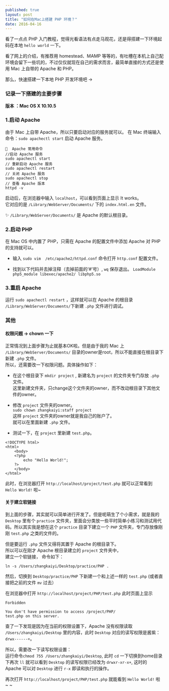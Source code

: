 ```yaml
---
published: true
layout: post
title: "如何在Mac上搭建 PHP 环境？"
date: 2016-04-16
---
```


看了一点点 PHP 入门教程，觉得光看语法有点走马观花，还是得搭建一下环境起码在本地 `hello world` 一下。

看了网上的介绍，有推荐用 homestead、MAMP 等等的，有吐槽在本机上自己配环境会留下一些坑的，不过仅仅就现在自己的需求而言，最简单直接的方式还是使用 Mac 上自带的 Apache 和 PHP。

那么，快速搭建一下本地 PHP 开发环境吧 →

### 记录一下搭建的主要步骤 

**版本 ：Mac OS X 10.10.5**

### 1.启动 Apache  

由于 Mac 上自带 Apache，所以只要启动对应的服务就可以。
在 Mac 终端输入命令：`sudo apachectl start` 启动 Apache 服务。

```
🌺  Apache 常用命令
//启动 Apache 服务
sudo apachectl start
// 重新启动 Apache 服务
sudo apachectl restart
// 关闭 Apache 服务
sudo apachectl stop
// 查看 Apache 版本
httpd -v
```
启动后，在浏览器中输入 `localhost`，可以看到页面上显示 It works。  
它对应的是 `/Library/WebServer/Documents/` 下的 `index.html.en` 文件。

✨ `/Library/WebServer/Documents/` 是 Apache 的默认根目录。


### 2.启动 PHP

在 Mac OS 中内置了 PHP，只需在 Apache 的配置文件中添加 Apache 对 PHP 的支持就可以。  

- 输入 `sudo vim  /etc/apache2/httpd.conf` 命令打开 `http.conf` 配置文件。

- 找到以下代码并去掉注释（去掉前面的‘#’号）, `wq` 保存退出。
`LoadModule php5_module libexec/apache2/
libphp5.so`

### 3.重启 Apache

运行 `sudo apachectl restart` ，这样就可以在 Apache 的根目录
`/Library/WebServer/Documents/`下新建 `.php` 文件进行调试。

### 其他
 
#### 权限问题 → chown 一下 

正常情况到上面步骤为止就基本OK啦。但是由于我的 Mac 上 `/Library/WebServer/Documents/` 目录的owner是root，所以不能直接在根目录下新建 `.php` 文件。  
所以，还需要改一下权限问题。具体操作如下：


- 在这个根目录下 `mkdir project` , 新建名为 `project` 的文件夹专门存放 `.php` 文件。  
这里新建文件夹，只change这个文件夹的owner，而不改动根目录下其他文件的owner。

- 修改 `project` 文件夹的owner。    
`sudo chown zhangkaiyi:staff project`    
这样 `project` 文件夹的owner就是我自己的账户了。  
就可以在里面新建 `.php` 文件。

- 测试一下，在 `project` 里新建 `test.php`。

```
<!DOCTYPE html>
<html>
    <body>
    <?php
        echo "Hello World!";
    ?>
    </body>
</html>
```
此时，在浏览器打开 `http://localhost/project/test.php` 就可以正常看到 `Hello World!` 啦~

#### 关于建立软链接

到上面的步骤，其实就可以简单进行开发了。但是呢萌生了个小需求，就是我的 `Desktop` 里有个 `practice` 文件夹，里面会分类放一些平时简单小练习和测试用代码。所以其实我是想在这个 `practice` 目录下建立一个 `PHP` 文件夹，专门存放像刚刚 `test.php` 之类的文件的。
  
但是要运行 `.php` 文件又得将其置于 Apache 的根目录下。  
所以可以在刚才 Apache 根目录建立的 `project` 文件夹中，  
建立一个软链接， 命令如下：

`ln -s /Users/zhangkaiyi/Desktop/practice/PHP .`

然后，切换到 `Desktop/practice/PHP` 下新建一个和上述一样的 `test.php` (或者直接把之前的文件 `mv` 过去）

在浏览器中打开 `http://localhost/project/PHP/test.php`
此时页面上显示

```
Forbidden

You don't have permission to access /project/PHP/
test.php on this server.

```

查了一下发现是因为在当前的权限设置下，Apache 没有权限读取 `/Users/zhangkaiyi/Desktop` 里的内容，此时 `Desktop` 对应的读写权限是酱紫：`drwx------+`。  

所以，需要改一下读写权限设置：  
运行命令`chmod 755 /Users/zhangkaiyi/Desktop`, 此时 `cd` 一下切换到home目录下再次 `ll` 就可以看到 `Desktop` 的读写权限已经改为 `drwxr-xr-x+`, 这时的 Apache 可以对 `Desktop` 进行 `r-x` 即读和执行的操作。

再次打开 `http://localhost/project/PHP/test.php` 就能看到 `Hello World!` 啦 ~ ~









